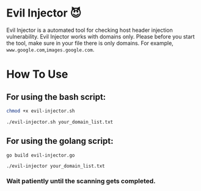 # Evil Injector 😈
Evil Injector is a automated tool for checking host header injection vulnerability. Evil Injector works with domains only. Please before you start the tool, make sure in your file there is only domains. For example, ```www.google.com```,```images.google.com```.

# How To Use
## For using the bash script:
```bash
chmod +x evil-injector.sh
```
```bash
./evil-injector.sh your_domain_list.txt
```

## For using the golang script:
```golang
go build evil-injector.go
```
```golang
./evil-injector your_domain_list.txt
```

### Wait patiently until the scanning gets completed. 
